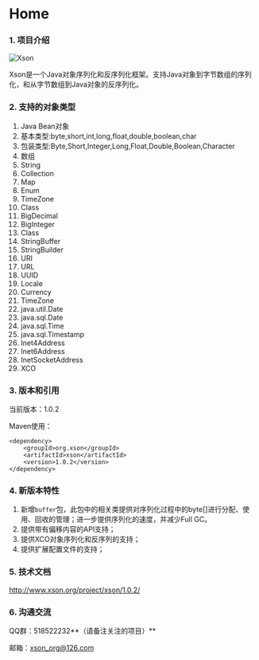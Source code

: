 # Home

### 1. 项目介绍

![Xson](http://www.xson.org/project/xson/1.0.2/images/00.png)

Xson是一个Java对象序列化和反序列化框架。支持Java对象到字节数组的序列化，和从字节数组到Java对象的反序列化。

### 2. 支持的对象类型

01. Java Bean对象
02. 基本类型:byte,short,int,long,float,double,boolean,char
03. 包装类型:Byte,Short,Integer,Long,Float,Double,Boolean,Character
04. 数组
05. String
06. Collection
07. Map
08. Enum
09. TimeZone
10. Class
11. BigDecimal
12. BigInteger
13. Class
14. StringBuffer
15. StringBuilder
16. URI
17. URL
18. UUID    
19. Locale
20. Currency
21. TimeZone
22. java.util.Date
23. java.sql.Date
24. java.sql.Time
25. java.sql.Timestamp
26. Inet4Address
27. Inet6Address
28. InetSocketAddress
29. XCO

### 3. 版本和引用

当前版本：1.0.2

Maven使用：

	<dependency>
		<groupId>org.xson</groupId>
		<artifactId>xson</artifactId>
		<version>1.0.2</version>
	</dependency>

### 4. 新版本特性

1. 新增`buffer`包，此包中的相关类提供对序列化过程中的byte[]进行分配、使用、回收的管理；进一步提供序列化的速度，并减少Full GC。
2. 提供带有偏移内容的API支持；
3. 提供XCO对象序列化和反序列的支持；
4. 提供扩展配置文件的支持；

### 5. 技术文档

<http://www.xson.org/project/xson/1.0.2/>

### 6. 沟通交流

QQ群：518522232**（请备注关注的项目）**

邮箱：xson_org@126.com
